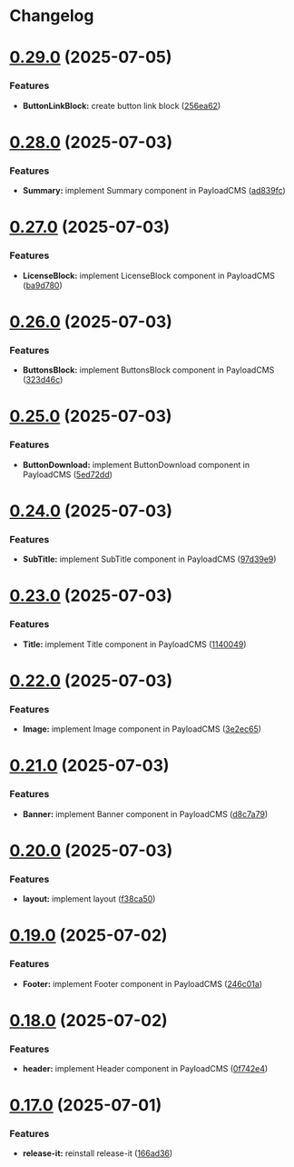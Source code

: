 # Changelog

# [0.29.0](https://github.com/fableLab/website-fable-lab/compare/0.28.0...0.29.0) (2025-07-05)


### Features

* **ButtonLinkBlock:** create button link block ([256ea62](https://github.com/fableLab/website-fable-lab/commit/256ea626fc82c71bf18dfa67d7a0c87e7ed8c586))

# [0.28.0](https://github.com/fableLab/website-fable-lab/compare/0.27.0...0.28.0) (2025-07-03)


### Features

* **Summary:** implement Summary component in PayloadCMS ([ad839fc](https://github.com/fableLab/website-fable-lab/commit/ad839fc6386d91e6f852674d644613bda2109608))

# [0.27.0](https://github.com/fableLab/website-fable-lab/compare/0.26.0...0.27.0) (2025-07-03)


### Features

* **LicenseBlock:** implement LicenseBlock component in PayloadCMS ([ba9d780](https://github.com/fableLab/website-fable-lab/commit/ba9d7807fab955bda8782275d4a927c8529ee9ab))

# [0.26.0](https://github.com/fableLab/website-fable-lab/compare/0.25.0...0.26.0) (2025-07-03)


### Features

* **ButtonsBlock:** implement ButtonsBlock component in PayloadCMS ([323d46c](https://github.com/fableLab/website-fable-lab/commit/323d46c4a1cdcf11dd8eb640a213d13a21eced59))

# [0.25.0](https://github.com/fableLab/website-fable-lab/compare/0.24.0...0.25.0) (2025-07-03)


### Features

* **ButtonDownload:** implement ButtonDownload component in PayloadCMS ([5ed72dd](https://github.com/fableLab/website-fable-lab/commit/5ed72dd18c209f336aa7f41dabd3e5ed83067815))

# [0.24.0](https://github.com/fableLab/website-fable-lab/compare/0.23.0...0.24.0) (2025-07-03)


### Features

* **SubTitle:** implement SubTitle component in PayloadCMS ([97d39e9](https://github.com/fableLab/website-fable-lab/commit/97d39e94a905c3f0ebe8a0758875469ca7c439ff))

# [0.23.0](https://github.com/fableLab/website-fable-lab/compare/0.22.0...0.23.0) (2025-07-03)


### Features

* **Title:** implement Title component in PayloadCMS ([1140049](https://github.com/fableLab/website-fable-lab/commit/114004999964a3a34122db059898dd12d79e29e5))

# [0.22.0](https://github.com/fableLab/website-fable-lab/compare/0.21.0...0.22.0) (2025-07-03)


### Features

* **Image:** implement Image component in PayloadCMS ([3e2ec65](https://github.com/fableLab/website-fable-lab/commit/3e2ec657c842b25534bddc451d1402ebc29a61e4))

# [0.21.0](https://github.com/fableLab/website-fable-lab/compare/0.20.0...0.21.0) (2025-07-03)


### Features

* **Banner:** implement Banner component in PayloadCMS ([d8c7a79](https://github.com/fableLab/website-fable-lab/commit/d8c7a798abec2e8951cd5b37de50cb46c4e1d1de))

# [0.20.0](https://github.com/fableLab/website-fable-lab/compare/0.19.0...0.20.0) (2025-07-03)


### Features

* **layout:** implement layout ([f38ca50](https://github.com/fableLab/website-fable-lab/commit/f38ca507481c84bf4d47d39a781af9dcc958cc7a))

# [0.19.0](https://github.com/fableLab/website-fable-lab/compare/0.18.0...0.19.0) (2025-07-02)


### Features

* **Footer:** implement Footer component in PayloadCMS ([246c01a](https://github.com/fableLab/website-fable-lab/commit/246c01ac68e15075b226bd7eaff16842fcb0ebc3))

# [0.18.0](https://github.com/fableLab/website-fable-lab/compare/0.17.0...0.18.0) (2025-07-02)


### Features

* **header:** implement Header component in PayloadCMS ([0f742e4](https://github.com/fableLab/website-fable-lab/commit/0f742e48654e219ba8f6b41d38444208c414d559))

# [0.17.0](https://github.com/fableLab/website-fable-lab/compare/0.16.0...0.17.0) (2025-07-01)


### Features

* **release-it:** reinstall release-it ([166ad36](https://github.com/fableLab/website-fable-lab/commit/166ad36b86a51be3d4baf1c868d012a58a9884ed))
